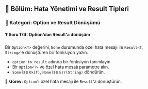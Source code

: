 ## 📘 Bölüm: Hata Yönetimi ve Result Tipleri  
### 🔹 Kategori: Option ve Result Dönüşümü  
#### ❓ Soru 174: Option'dan Result'a dönüşüm

Bir `Option<T>` değerini, `None` durumunda özel hata mesajı ile `Result<T, String>`'e dönüştüren bir fonksiyon yazın.

- `option_to_result` adında bir fonksiyon tanımlayın.
- Bir `Option<T>` ve özel hata mesajı parametre alın.
- `Some` ise `Ok(T)`, `None` ise `Err(String)` döndürün.

🔧 **Görev:** `Option`'ı özel hata mesajı ile `Result`'a dönüştürün.
